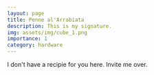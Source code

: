 ```yaml
---
layout: page
title: Penne al'Arrabiata
description: This is my signature.
img: assets/img/cube_1.png
importance: 1
category: hardware
---
```


I don't have a recipie for you here. Invite me over.
